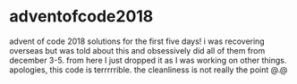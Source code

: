 # adventofcode2018
advent of code 2018 solutions for the first five days!
i was recovering overseas but was told about this and obsessively did all of them from december 3-5.
from here I just dropped it as I was working on other things.
apologies, this code is terrrrrible. the cleanliness is not really the point @.@
